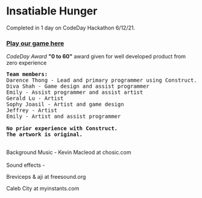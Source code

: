 # Insatiable Hunger

Completed in 1 day on CodeDay Hackathon 6/12/21.

[<h3>Play our game here</h3>](https://www.construct.net/en/free-online-games/insatiable-hunger-28388/play)

*CodeDay Award* <strong>"0 to 60"</strong> award given for well developed product from zero experience 

<pre>
<strong>Team members:</strong>
Darence Thong - Lead and primary programmer using Construct.
Diva Shah - Game design and assist programmer
Emily - Assist programmer and assist artist
Gerald Lu - Artist
Sophy Joasil - Artist and game design
Jeffrey - Artist
Emily - Artist and assist programmer

<strong>No prior experience with Construct.
The artwork is original.</strong>
</pre>
<br>
Background Music - Kevin Macleod at chosic.com<br><br>
Sound effects - 

Breviceps & aji at freesound.org

Caleb City at myinstants.com

